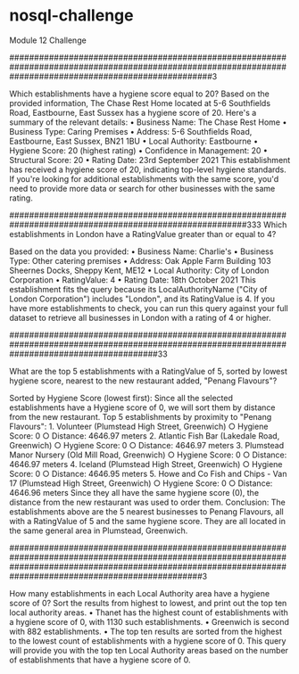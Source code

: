 # nosql-challenge
Module 12 Challenge

#########################################################################################################################################################3

Which establishments have a hygiene score equal to 20?
Based on the provided information, The Chase Rest Home located at 5-6 Southfields Road, Eastbourne, East Sussex has a hygiene score of 20. Here's a summary of the relevant details:
	• Business Name: The Chase Rest Home
	• Business Type: Caring Premises
	• Address: 5-6 Southfields Road, Eastbourne, East Sussex, BN21 1BU
	• Local Authority: Eastbourne
	• Hygiene Score: 20 (highest rating)
	• Confidence in Management: 20
	• Structural Score: 20
	• Rating Date: 23rd September 2021
This establishment has received a hygiene score of 20, indicating top-level hygiene standards. If you're looking for additional establishments with the same score, you'd need to provide more data or search for other businesses with the same rating.

########################################################################################################333
Which establishments in London have a RatingValue greater than or equal to 4?

Based on the data you provided:
	• Business Name: Charlie's
	• Business Type: Other catering premises
	• Address: Oak Apple Farm Building 103 Sheernes Docks, Sheppy Kent, ME12
	• Local Authority: City of London Corporation
	• RatingValue: 4
	• Rating Date: 18th October 2021
This establishment fits the query because its LocalAuthorityName ("City of London Corporation") includes "London", and its RatingValue is 4.
If you have more establishments to check, you can run this query against your full dataset to retrieve all businesses in London with a rating of 4 or higher.

##############################################################################################################################################33




What are the top 5 establishments with a RatingValue of 5, sorted by lowest hygiene score, nearest to the new restaurant added, "Penang Flavours"?

Sorted by Hygiene Score (lowest first):
Since all the selected establishments have a Hygiene score of 0, we will sort them by distance from the new restaurant.
Top 5 establishments by proximity to "Penang Flavours":
	1. Volunteer (Plumstead High Street, Greenwich)
		○ Hygiene Score: 0
		○ Distance: 4646.97 meters
	2. Atlantic Fish Bar (Lakedale Road, Greenwich)
		○ Hygiene Score: 0
		○ Distance: 4646.97 meters
	3. Plumstead Manor Nursery (Old Mill Road, Greenwich)
		○ Hygiene Score: 0
		○ Distance: 4646.97 meters
	4. Iceland (Plumstead High Street, Greenwich)
		○ Hygiene Score: 0
		○ Distance: 4646.95 meters
	5. Howe and Co Fish and Chips - Van 17 (Plumstead High Street, Greenwich)
		○ Hygiene Score: 0
		○ Distance: 4646.96 meters
Since they all have the same hygiene score (0), the distance from the new restaurant was used to order them.
Conclusion:
The establishments above are the 5 nearest businesses to Penang Flavours, all with a RatingValue of 5 and the same hygiene score. They are all located in the same general area in Plumstead, Greenwich.

###############################################################################################################################################################################################################3

How many establishments in each Local Authority area have a hygiene score of 0? Sort the results from highest to lowest, and print out the top ten local authority areas.
• Thanet has the highest count of establishments with a hygiene score of 0, with 1130 such establishments.
• Greenwich is second with 882 establishments.
• The top ten results are sorted from the highest to the lowest count of establishments with a hygiene score of 0.
This query will provide you with the top ten Local Authority areas based on the number of establishments that have a hygiene score of 0.
